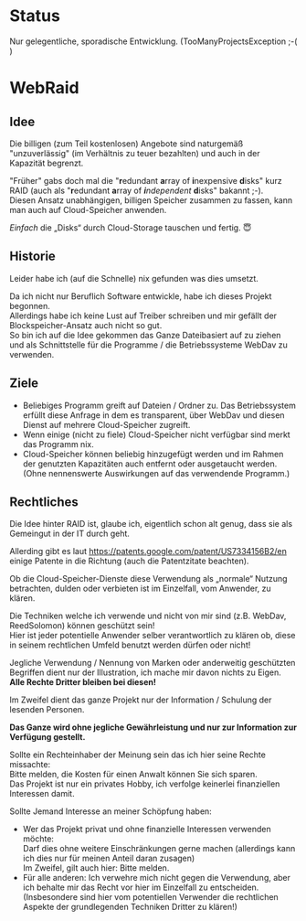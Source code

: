 # Status
Nur gelegentliche, sporadische Entwicklung. (TooManyProjectsException ;-( )

# WebRaid
## Idee
Die billigen (zum Teil kostenlosen) Angebote sind naturgemäß "unzuverlässig" (im Verhältnis zu teuer bezahlten) und auch in der Kapazität begrenzt.

"Früher" gabs doch mal die "**r**edundant **a**rray of **i**nexpensive **d**isks" kurz RAID (auch als "**r**edundant **a**rray of ***i**ndependent* **d**isks" bakannt ;-).  
Diesen Ansatz unabhängigen, billigen Speicher zusammen zu fassen, kann man auch auf Cloud-Speicher anwenden.

*Einfach* die „Disks“ durch Cloud-Storage tauschen und fertig. :innocent:

## Historie
Leider habe ich (auf die Schnelle) nix gefunden was dies umsetzt.

Da ich nicht nur Beruflich Software entwickle, habe ich dieses Projekt begonnen.  
Allerdings habe ich keine Lust auf Treiber schreiben und mir gefällt der Blockspeicher-Ansatz auch nicht so gut.  
So bin ich auf die Idee gekommen das Ganze Dateibasiert auf zu ziehen und als Schnittstelle für die Programme / die Betriebssysteme WebDav zu verwenden.

## Ziele
- Beliebiges Programm greift auf Dateien / Ordner zu. Das Betriebssystem erfüllt diese Anfrage in dem es transparent, über WebDav und diesen Dienst auf mehrere Cloud-Speicher zugreift.
- Wenn einige (nicht zu fiele) Cloud-Speicher nicht verfügbar sind merkt das Programm nix.
- Cloud-Speicher können beliebig hinzugefügt werden und im Rahmen der genutzten Kapazitäten auch entfernt oder ausgetaucht werden. (Ohne nennenswerte Auswirkungen auf das verwendende Programm.)

## Rechtliches
Die Idee hinter RAID ist, glaube ich, eigentlich schon alt genug, dass sie als Gemeingut in der IT durch geht.

Allerding gibt es laut https://patents.google.com/patent/US7334156B2/en einige Patente in die Richtung (auch die Patentzitate beachten).

Ob die Cloud-Speicher-Dienste diese Verwendung als „normale“ Nutzung betrachten, dulden oder verbieten ist im Einzelfall, vom Anwender, zu klären.

Die Techniken welche ich verwende und nicht von mir sind (z.B. WebDav, ReedSolomon) können geschützt sein!  
Hier ist jeder potentielle Anwender selber verantwortlich zu klären ob, diese in seinem rechtlichen Umfeld benutzt werden dürfen oder nicht!

Jegliche Verwendung / Nennung von Marken oder anderweitig geschützten Begriffen dient nur der Illustration, ich mache mir davon nichts zu Eigen.  
**Alle Rechte Dritter bleiben bei diesen!**

Im Zweifel dient das ganze Projekt nur der Information / Schulung der lesenden Personen.

**Das Ganze wird **ohne jegliche** Gewährleistung und nur zur Information zur Verfügung gestellt.**

Sollte ein Rechteinhaber der Meinung sein das ich hier seine Rechte missachte:  
Bitte melden, die Kosten für einen Anwalt können Sie sich sparen.  
Das Projekt ist nur ein privates Hobby, ich verfolge keinerlei finanziellen Interessen damit.

Sollte Jemand Interesse an meiner Schöpfung haben:
- Wer das Projekt privat und ohne finanzielle Interessen verwenden möchte:  
Darf dies ohne weitere Einschränkungen gerne machen (allerdings kann ich dies nur für meinen Anteil daran zusagen)  
Im Zweifel, gilt auch hier: Bitte melden.
- Für alle anderen: Ich verwehre mich nicht gegen die Verwendung, aber ich behalte mir das Recht vor hier im Einzelfall zu entscheiden. (Insbesondere sind hier vom potentiellen Verwender die rechtlichen Aspekte der grundlegenden Techniken Dritter zu klären!)


